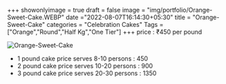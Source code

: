 +++
showonlyimage = true
draft = false
image = "img/portfolio/Orange-Sweet-Cake.WEBP"
date ="2022-08-07T16:14:30+05:30"
title = "Orange-Sweet-Cake"
categories = "Celebration Cakes"
Tags = ["Orange","Round","Half Kg","One Tier"]
+++
price : ₹450 per pound
<!--more-->
![Orange-Sweet-Cake](/img/portfolio/Orange-Sweet-Cake.WEBP)
* 1 pound cake price serves 8-10 persons : 450
* 2 pound cake price serves 10-20 persons : 900
* 3 pound cake price serves 20-30 persons : 1350

